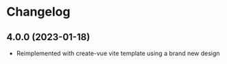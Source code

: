 # Changelog

## 4.0.0 (2023-01-18)

- Reimplemented with create-vue vite template using a brand new design